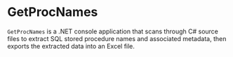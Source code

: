 # GetProcNames
`GetProcNames` is a .NET console application that scans through C# source files to extract SQL stored procedure names and associated metadata, then exports the extracted data into an Excel file.
